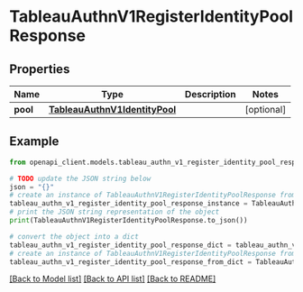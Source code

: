 # TableauAuthnV1RegisterIdentityPoolResponse


## Properties

Name | Type | Description | Notes
------------ | ------------- | ------------- | -------------
**pool** | [**TableauAuthnV1IdentityPool**](TableauAuthnV1IdentityPool.md) |  | [optional] 

## Example

```python
from openapi_client.models.tableau_authn_v1_register_identity_pool_response import TableauAuthnV1RegisterIdentityPoolResponse

# TODO update the JSON string below
json = "{}"
# create an instance of TableauAuthnV1RegisterIdentityPoolResponse from a JSON string
tableau_authn_v1_register_identity_pool_response_instance = TableauAuthnV1RegisterIdentityPoolResponse.from_json(json)
# print the JSON string representation of the object
print(TableauAuthnV1RegisterIdentityPoolResponse.to_json())

# convert the object into a dict
tableau_authn_v1_register_identity_pool_response_dict = tableau_authn_v1_register_identity_pool_response_instance.to_dict()
# create an instance of TableauAuthnV1RegisterIdentityPoolResponse from a dict
tableau_authn_v1_register_identity_pool_response_from_dict = TableauAuthnV1RegisterIdentityPoolResponse.from_dict(tableau_authn_v1_register_identity_pool_response_dict)
```
[[Back to Model list]](../README.md#documentation-for-models) [[Back to API list]](../README.md#documentation-for-api-endpoints) [[Back to README]](../README.md)


